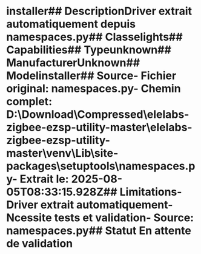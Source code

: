 # installer##  DescriptionDriver extrait automatiquement depuis namespaces.py##  Classelights##  Capabilities##  Typeunknown##  ManufacturerUnknown##  Modelinstaller##  Source- **Fichier original**: namespaces.py- **Chemin complet**: D:\Download\Compressed\elelabs-zigbee-ezsp-utility-master\elelabs-zigbee-ezsp-utility-master\venv\Lib\site-packages\setuptools\namespaces.py- **Extrait le**: 2025-08-05T08:33:15.928Z##  Limitations- Driver extrait automatiquement- Ncessite tests et validation- Source: namespaces.py##  Statut En attente de validation